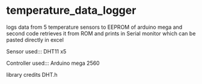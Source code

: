 # temperature_data_logger
logs data from 5 temperature sensors to EEPROM of arduino mega and 
second code retrieves it from ROM and prints in Serial monitor which can be pasted directly in excel

Sensor used:::
DHT11  x5

Controller used:::
Arduino mega 2560

library credits
DHT.h 
